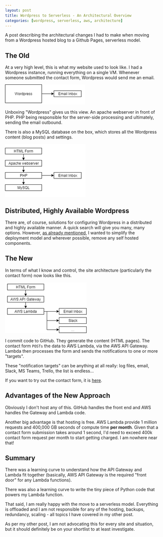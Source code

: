 ```yaml
---
layout: post
title: Wordpress to Serverless - An Architectural Overview
categories: [wordpress, serverless, aws, architecture]
---
```


A post describing the architectural changes I had to make when moving from a Wordpress hosted blog to a Github Pages, serverless model.

## The Old

At a very high level, this is what my website used to look like. I had a Wordpress instance, running everything on a single VM. Whenever someone submitted the contact form, Wordpress would send me an email.

![serverless-architecture-1](/images/postimages/serverless-architecture-1.png)

Unboxing "Wordpress" gives us this view. An apache webserver in front of PHP. PHP being responsible for the server-side processing and ultimately, sending the email outbound.

There is also a MySQL database on the box, which stores all the Wordpress content (blog posts) and settings.

![serverless-architecture-1](/images/postimages/serverless-architecture-2.png)

## Distributed, Highly Available Wordpress

There are, of course, solutions for configuring Wordpress in a distributed and highly available manner. A quick search will give you many, many options. However, [as already mentioned](/why-blog-serverless), I wanted to simplify the deployment model and wherever possible, remove any self hosted components.

## The New

In terms of what I know and control, the site architecture (particularly the contact form) now looks like this.

![serverless-architecture-1](/images/postimages/serverless-architecture-3.png)

I commit code to GitHub. They generate the content (HTML pages). The contact form `POSTs` the data to AWS Lambda, via the AWS API Gateway. Lambda then processes the form and sends the notifications to one or more "targets".

These "notification targets" can be anything at all really: log files, email, Slack, MS Teams, Trello, the list is endless...

If you want to try out the contact form, it is [here](/contact).

## Advantages of the New Approach

Obviously I don't host any of this. GitHub handles the front end and AWS handles the Gateway and Lambda code.

Another big advantage is that hosting is free. AWS Lambda provide 1 million requests and 400,000 GB seconds of compute time **per month**. Given that a contact form submission takes around 1 second, I'd need to exceed 400k contact form request per month to start getting charged. I am nowhere near that!

## Summary

There was a learning curve to understand how the API Gateway and Lambda fit together (basically, AWS API Gateway is the required "front door" for any Lambda functions).

There was also a learning curve to write the tiny piece of Python code that powers my Lambda function.

That said, I am really happy with the move to a serverless model. Everything is offloaded and I am not responsible for any of the hosting, backups, redundancy, scaling - all topics I have covered in my other post.

As per my other post, I am not advocating this for every site and situation, but it should definitely be on your shortlist to at least investigate.
